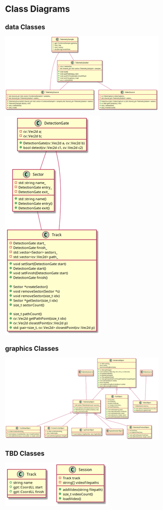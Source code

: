 # Class Diagrams
## data Classes
<!--
@startuml plantuml_imgs/dataClasses

class TelemetrySample {
	+gpt::CombinedSample gpSamp
	+size_t lap
	+size_t sector
	+double lapTimeOffset
}

class TelemetrySeeker {
	+void next();
	+void seekToIdx(size_t idx)
	+void seekToTime(double timeOffset)
	+void seekToLap(size_t lap)
	+size_t seekedIdx()
	-size_t seekedIdx_
	-std::shared_ptr<std::vector<TelemetrySample>> samples_
}

class TelemetrySource {
	+TelemetrySource(std::shared_ptr<std::vector<CombinedSample>> samples,std::shared_ptr<TelemetrySeeker> seeker)
	+TelemetrySample at(size_t idx)
	+size_t seekedIdx()
	+size_t size()
	-std::shared_ptr<std::vector<CombinedSample>> samples_
	-std::shared_ptr<TelemetrySeeker> seeker_
}

class VideoSource {
	+VideoSource(cv::VideoCapture vc,std::shared_ptr<TelemetrySeeker> seeker)
	+cv::Mat getFrame(size_t idx)
	+size_t seekedIdx()
	+size_t frameCount()
	-cv::VideoCapture videoCapture_
	-std::shared_ptr<TelemetrySeeker> seeker_
}

TelemetrySample -- TelemetrySource
TelemetrySample -- TelemetrySeeker
TelemetrySeeker -- TelemetrySource
TelemetrySeeker -- VideoSource

@enduml
-->
![](plantuml_imgs/dataClasses.png)

<!--
@startuml plantuml_imgs/dataClasses2

class DetectionGate {
	+DetectionGate(cv::Vec2d a, cv::Vec2d b)
	+bool detect(cv::Vec2d c1, cv::Vec2d c2)

	-cv::Vec2d a;
	-cv::Vec2d b;
}

class Sector {
	+std::string name()
	+DetectionGate entry()
	+DetectionGate exit()

	-std::string name_
	-DetectionGate entry_
	-DetectionGate exit_
}

class Track {
	+void setStart(DetectionGate start)
	+DetectionGate getStart()
	+void setFinish(DetectionGate finish)
	+DetectionGate getFinish()

	+void addSector(Sector s)
	+void removeSector(Sector *s)
	+void removeSector(size_t idx)
	+Sector *getSector(size_t idx)
	+size_t sectorCount()

	+size_t pathCount()
	+cv::Vec2d getPathPoint(size_t idx)
	+DetectionGate getNearestDetectionGate(cv::Vec2d p, double width_meters)
	+cv::Vec2d findClosestPoint(cv::Vec2d p)
	+std::pair<cv::Vec2d, size_t> findClosestPointWithIdx(cv::Vec2d p)

	-DetectionGate start_
	-DetectionGate finish_
	-std::vector<Sector> sectors_
	-std::vector<cv::Vec2d> path_
}

DetectionGate -- Sector
DetectionGate -- Track
Sector -- Track

@enduml
-->
![](plantuml_imgs/dataClasses2.png)

## graphics Classes
<!--
@startuml plantuml_imgs/graphicsClasses

class RenderedObject {
	+cv::Mat getImage()
	+void render(cv::Mat img, int x, int y, sc::Size size)
	+int getNativeWidth()
	+int getNativeHeight()
	+cv::Size getNativeSize()
	+cv::Size getScaledSizeFromTargetHeight(int targetHeight)
	+void setVisible(bool visible)
	+bool isVisible()
	+void setBoundingBoxVisible(bool visible)
	+bool isBoundingBoxVisible()
	#cv::Mat outImg_
	#bool visible_
	#bool boundingBoxVisible_
}

class TelemetryObject {
	+void addSource(TelemetrySource tSrc)
	+TelemetrySource getSource(size_t idx)
	+size_t sourceCount()
	#std::vector<TelemetrySrouce> sources_;
}

class TextObject {
	+void setText(string text)
	+void setFontFace(int fontFace)
	+void setScale(double scale)
	+void setColor(cv::Scalar color)
	+void setThickness(int thickness)
	-string text_
	-int fontFace_
	-double fontScale_
	-cv::Scalara fontColor_
	-int fontThickness_
}

class VideoObject {
	+void setSource(VideoSource vSrc)
	+VideoSource getSource()
	#VideoSource source_;
}

class TrackMapObject {
	+void init(size_t trackStartIdx, size_t trackFinishIdx)
	+void setDotColor(size_t sourceIdx, cv::Scalar color)
	-cv::Mat trackOutlineImg_
}

class FrictionCircleObject {
	+void setTailLength(size_t length)
	-cv::Mat circleOutlineImg_
	-size_t taileLength_
}

class LapTimerObject {
	+void init(size_t lapStartIdx, size_t lapEndIdx)
}

class SpeedometerObject {
}

class TelemetryPrintoutObject {
	+void setFontFace(int fontFace)
	+void setFontColor(cv::Scalar color)
	-int fontFace_
	-cv::Scalara fontColor_
}

RenderedObject <|-- TelemetryObject
RenderedObject <|-- VideoObject
RenderedObject <|-- TextObject
TelemetryObject <|-- TrackMapObject
TelemetryObject <|-- FrictionCircleObject
TelemetryObject <|-- LapTimerObject
TelemetryObject <|-- SpeedometerObject
TelemetryObject <|-- TelemetryPrintoutObject

TelemetrySource -- TelemetryObject
VideoSource -- VideoObject

@enduml
-->
![](plantuml_imgs/graphicsClasses.png)

## TBD Classes
<!--
@startuml plantuml_imgs/tbdClasses

class Track {
	+string name
	+gpt::CoordLL start
	+gpt::CoordLL finish
}

class Session {
	-Track track
	-string[] videoFilepaths

	+addVideo(string filepath)
	+size_t videoCount()
	+loadVideo()
}

@enduml
-->
![](plantuml_imgs/tbdClasses.png)
